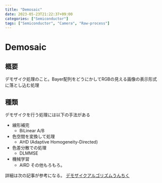 ```yaml
---
title: "Demosaic"
date: 2023-05-23T21:22:37+09:00
categories: ["Semiconductor"]
tags: ["Semiconductor", "Camera", "Raw-process"]
---
```

# Demosaic

## 概要

デモザイク処理のこと。Bayer配列をどうにかしてRGBの見える画像の表示形式に落とし込む処理

## 種類

デモザイクを行う処理には以下の手法がある
- 線形補完
  - BiLinear A/B
- 色空間を変換して処理
  - AHD (Adaptive Homogeneity-Directed)
- 色差分散での処理
  - DLMMSE
- 機械学習 
  - AIRD
その他もろもろ。

詳細は次の記事が参考になる。
[デモザイクアルゴリズムうんちく](http://optical-learning-blog.realop.co.jp/?eid=44)